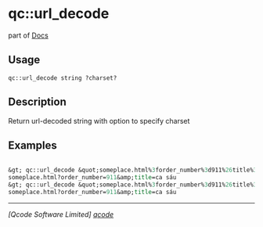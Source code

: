 qc::url_decode
==============

part of [Docs](.)

Usage
-----
`
        qc::url_decode string ?charset? 
    `

Description
-----------
Return url-decoded string with option to specify charset

Examples
--------
```tcl

&gt; qc::url_decode &quot;someplace.html%3forder_number%3d911%26title%3dca+s%c3%a1u&quot;
someplace.html?order_number=911&amp;title=ca sáu
&gt; qc::url_decode &quot;someplace.html%3forder_number%3d911%26title%3dca+s%e1u&quot; iso8859-1
someplace.html?order_number=911&amp;title=ca sáu
```

----------------------------------
*[Qcode Software Limited] [qcode]*

[qcode]: www.qcode.co.uk "Qcode Software"